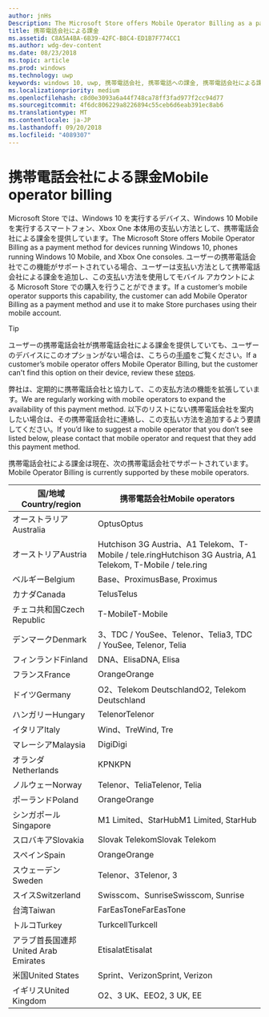 ```yaml
---
author: jnHs
Description: The Microsoft Store offers Mobile Operator Billing as a payment method for mobile operators who support this capability.
title: 携帯電話会社による課金
ms.assetid: C8A5A4BA-6B39-42FC-B8C4-ED1B7F774CC1
ms.author: wdg-dev-content
ms.date: 08/23/2018
ms.topic: article
ms.prod: windows
ms.technology: uwp
keywords: windows 10, uwp, 携帯電話会社, 携帯電話への課金, 携帯電話会社による課金
ms.localizationpriority: medium
ms.openlocfilehash: c8d0e3093a6a44f748ca78ff3fad977f2cc94d77
ms.sourcegitcommit: 4f6dc806229a8226894c55ceb6d6eab391ec8ab6
ms.translationtype: MT
ms.contentlocale: ja-JP
ms.lasthandoff: 09/20/2018
ms.locfileid: "4089307"
---
```

# <a name="mobile-operator-billing"></a><span data-ttu-id="38459-103">携帯電話会社による課金</span><span class="sxs-lookup"><span data-stu-id="38459-103">Mobile operator billing</span></span>


<span data-ttu-id="38459-104">Microsoft Store では、Windows 10 を実行するデバイス、Windows 10 Mobile を実行するスマートフォン、Xbox One 本体用の支払い方法として、携帯電話会社による課金を提供しています。</span><span class="sxs-lookup"><span data-stu-id="38459-104">The Microsoft Store offers Mobile Operator Billing as a payment method for devices running Windows 10, phones running Windows 10 Mobile, and Xbox One consoles.</span></span> <span data-ttu-id="38459-105">ユーザーの携帯電話会社でこの機能がサポートされている場合、ユーザーは支払い方法として携帯電話会社による課金を追加し、この支払い方法を使用してモバイル アカウントによる Microsoft Store での購入を行うことができます。</span><span class="sxs-lookup"><span data-stu-id="38459-105">If a customer’s mobile operator supports this capability, the customer can add Mobile Operator Billing as a payment method and use it to make Store purchases using their mobile account.</span></span>

> [!TIP]
>  <span data-ttu-id="38459-106">ユーザーの携帯電話会社が携帯電話会社による課金を提供していても、ユーザーのデバイスにこのオプションがない場合は、こちらの[手順](http://go.microsoft.com/fwlink/p/?LinkId=523993)をご覧ください。</span><span class="sxs-lookup"><span data-stu-id="38459-106">If a customer’s mobile operator offers Mobile Operator Billing, but the customer can't find this option on their device, review these [steps](http://go.microsoft.com/fwlink/p/?LinkId=523993).</span></span>

<span data-ttu-id="38459-107">弊社は、定期的に携帯電話会社と協力して、この支払方法の機能を拡張しています。</span><span class="sxs-lookup"><span data-stu-id="38459-107">We are regularly working with mobile operators to expand the availability of this payment method.</span></span> <span data-ttu-id="38459-108">以下のリストにない携帯電話会社を案内したい場合は、その携帯電話会社に連絡し、この支払い方法を追加するよう要請してください。</span><span class="sxs-lookup"><span data-stu-id="38459-108">If you’d like to suggest a mobile operator that you don’t see listed below, please contact that mobile operator and request that they add this payment method.</span></span>

<span data-ttu-id="38459-109">携帯電話会社による課金は現在、次の携帯電話会社でサポートされています。</span><span class="sxs-lookup"><span data-stu-id="38459-109">Mobile Operator Billing is currently supported by these mobile operators.</span></span>

| <span data-ttu-id="38459-110">国/地域</span><span class="sxs-lookup"><span data-stu-id="38459-110">Country/region</span></span>  | <span data-ttu-id="38459-111">携帯電話会社</span><span class="sxs-lookup"><span data-stu-id="38459-111">Mobile operators</span></span>                 |
|-----------------|----------------------------------|
| <span data-ttu-id="38459-112">オーストラリア</span><span class="sxs-lookup"><span data-stu-id="38459-112">Australia</span></span>       | <span data-ttu-id="38459-113">Optus</span><span class="sxs-lookup"><span data-stu-id="38459-113">Optus</span></span>                            |
| <span data-ttu-id="38459-114">オーストリア</span><span class="sxs-lookup"><span data-stu-id="38459-114">Austria</span></span>         | <span data-ttu-id="38459-115">Hutchison 3G Austria、A1 Telekom、T-Mobile / tele.ring</span><span class="sxs-lookup"><span data-stu-id="38459-115">Hutchison 3G Austria, A1 Telekom, T-Mobile / tele.ring</span></span>  |
| <span data-ttu-id="38459-116">ベルギー</span><span class="sxs-lookup"><span data-stu-id="38459-116">Belgium</span></span>         | <span data-ttu-id="38459-117">Base、Proximus</span><span class="sxs-lookup"><span data-stu-id="38459-117">Base, Proximus</span></span>                   |
| <span data-ttu-id="38459-118">カナダ</span><span class="sxs-lookup"><span data-stu-id="38459-118">Canada</span></span>          | <span data-ttu-id="38459-119">Telus</span><span class="sxs-lookup"><span data-stu-id="38459-119">Telus</span></span>                            |
| <span data-ttu-id="38459-120">チェコ共和国</span><span class="sxs-lookup"><span data-stu-id="38459-120">Czech Republic</span></span>  | <span data-ttu-id="38459-121">T-Mobile</span><span class="sxs-lookup"><span data-stu-id="38459-121">T-Mobile</span></span>                         |
| <span data-ttu-id="38459-122">デンマーク</span><span class="sxs-lookup"><span data-stu-id="38459-122">Denmark</span></span>         | <span data-ttu-id="38459-123">3、TDC / YouSee、Telenor、Telia</span><span class="sxs-lookup"><span data-stu-id="38459-123">3, TDC / YouSee, Telenor, Telia</span></span>  |
| <span data-ttu-id="38459-124">フィンランド</span><span class="sxs-lookup"><span data-stu-id="38459-124">Finland</span></span>         | <span data-ttu-id="38459-125">DNA、Elisa</span><span class="sxs-lookup"><span data-stu-id="38459-125">DNA, Elisa</span></span>                       |
| <span data-ttu-id="38459-126">フランス</span><span class="sxs-lookup"><span data-stu-id="38459-126">France</span></span>          | <span data-ttu-id="38459-127">Orange</span><span class="sxs-lookup"><span data-stu-id="38459-127">Orange</span></span>                           |
| <span data-ttu-id="38459-128">ドイツ</span><span class="sxs-lookup"><span data-stu-id="38459-128">Germany</span></span>         | <span data-ttu-id="38459-129">O2、Telekom Deutschland</span><span class="sxs-lookup"><span data-stu-id="38459-129">O2, Telekom Deutschland</span></span>          |
| <span data-ttu-id="38459-130">ハンガリー</span><span class="sxs-lookup"><span data-stu-id="38459-130">Hungary</span></span>         | <span data-ttu-id="38459-131">Telenor</span><span class="sxs-lookup"><span data-stu-id="38459-131">Telenor</span></span>                          |
| <span data-ttu-id="38459-132">イタリア</span><span class="sxs-lookup"><span data-stu-id="38459-132">Italy</span></span>           | <span data-ttu-id="38459-133">Wind、Tre</span><span class="sxs-lookup"><span data-stu-id="38459-133">Wind, Tre</span></span>                        |
| <span data-ttu-id="38459-134">マレーシア</span><span class="sxs-lookup"><span data-stu-id="38459-134">Malaysia</span></span>        | <span data-ttu-id="38459-135">Digi</span><span class="sxs-lookup"><span data-stu-id="38459-135">Digi</span></span>                             |
| <span data-ttu-id="38459-136">オランダ</span><span class="sxs-lookup"><span data-stu-id="38459-136">Netherlands</span></span>     | <span data-ttu-id="38459-137">KPN</span><span class="sxs-lookup"><span data-stu-id="38459-137">KPN</span></span>                              |
| <span data-ttu-id="38459-138">ノルウェー</span><span class="sxs-lookup"><span data-stu-id="38459-138">Norway</span></span>          | <span data-ttu-id="38459-139">Telenor、Telia</span><span class="sxs-lookup"><span data-stu-id="38459-139">Telenor, Telia</span></span>                   |
| <span data-ttu-id="38459-140">ポーランド</span><span class="sxs-lookup"><span data-stu-id="38459-140">Poland</span></span>          | <span data-ttu-id="38459-141">Orange</span><span class="sxs-lookup"><span data-stu-id="38459-141">Orange</span></span>                           |
| <span data-ttu-id="38459-142">シンガポール</span><span class="sxs-lookup"><span data-stu-id="38459-142">Singapore</span></span>       | <span data-ttu-id="38459-143">M1 Limited、StarHub</span><span class="sxs-lookup"><span data-stu-id="38459-143">M1 Limited, StarHub</span></span>              |
| <span data-ttu-id="38459-144">スロバキア</span><span class="sxs-lookup"><span data-stu-id="38459-144">Slovakia</span></span>        | <span data-ttu-id="38459-145">Slovak Telekom</span><span class="sxs-lookup"><span data-stu-id="38459-145">Slovak Telekom</span></span>                   |
| <span data-ttu-id="38459-146">スペイン</span><span class="sxs-lookup"><span data-stu-id="38459-146">Spain</span></span>           | <span data-ttu-id="38459-147">Orange</span><span class="sxs-lookup"><span data-stu-id="38459-147">Orange</span></span>                           |
| <span data-ttu-id="38459-148">スウェーデン</span><span class="sxs-lookup"><span data-stu-id="38459-148">Sweden</span></span>          | <span data-ttu-id="38459-149">Telenor、3</span><span class="sxs-lookup"><span data-stu-id="38459-149">Telenor, 3</span></span>                       |
| <span data-ttu-id="38459-150">スイス</span><span class="sxs-lookup"><span data-stu-id="38459-150">Switzerland</span></span>     | <span data-ttu-id="38459-151">Swisscom、Sunrise</span><span class="sxs-lookup"><span data-stu-id="38459-151">Swisscom, Sunrise</span></span>                |
| <span data-ttu-id="38459-152">台湾</span><span class="sxs-lookup"><span data-stu-id="38459-152">Taiwan</span></span>          | <span data-ttu-id="38459-153">FarEasTone</span><span class="sxs-lookup"><span data-stu-id="38459-153">FarEasTone</span></span>                       |
| <span data-ttu-id="38459-154">トルコ</span><span class="sxs-lookup"><span data-stu-id="38459-154">Turkey</span></span>          | <span data-ttu-id="38459-155">Turkcell</span><span class="sxs-lookup"><span data-stu-id="38459-155">Turkcell</span></span>                         |
| <span data-ttu-id="38459-156">アラブ首長国連邦</span><span class="sxs-lookup"><span data-stu-id="38459-156">United Arab Emirates</span></span> | <span data-ttu-id="38459-157">Etisalat</span><span class="sxs-lookup"><span data-stu-id="38459-157">Etisalat</span></span>                    |
| <span data-ttu-id="38459-158">米国</span><span class="sxs-lookup"><span data-stu-id="38459-158">United States</span></span>   | <span data-ttu-id="38459-159">Sprint、Verizon</span><span class="sxs-lookup"><span data-stu-id="38459-159">Sprint, Verizon</span></span>                  |
| <span data-ttu-id="38459-160">イギリス</span><span class="sxs-lookup"><span data-stu-id="38459-160">United Kingdom</span></span>  | <span data-ttu-id="38459-161">O2、3 UK、EE</span><span class="sxs-lookup"><span data-stu-id="38459-161">O2, 3 UK, EE</span></span>                     |

 



 


 

 




